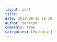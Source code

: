 ```yaml
---
layout: post
title: 
date: 2012-08-23 18:30
author: mertcan
comments: true
categories: [Fotoğraf]
---
```

<div class="separator" style="clear: both; text-align: center;"><a style="margin-left: 1em; margin-right: 1em;" href="http://www.mertcanekren.com/blog/wp-content/uploads/2012/08/blogger-image-364355208.jpg"><img src="http://www.mertcanekren.com/blog/wp-content/uploads/2012/08/blogger-image-364355208.jpg" alt="" border="0" /></a></div>
